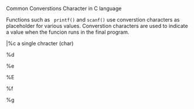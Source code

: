 
Common Converstions Character in C language

Functions such as 
``` printf()``` and ``` scanf() ``` 
use converstion characters as placeholder for various values.
Converstion characters are used to indicate a value when the funcion runs in the final program.



|%c a single chracter (char)

%d

%e

%E

%f

%g
